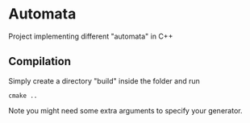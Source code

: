 # Automata

Project implementing different "automata" in C++

## Compilation

Simply create a directory "build" inside the folder and run

`cmake ..`

Note you might need some extra arguments to specify your generator.